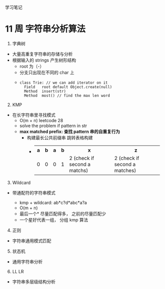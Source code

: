 学习笔记

# 11 周 字符串分析算法

1. 字典树

- 大量高重复字符串的存储与分析
- 根据输入的 strings 产生树形结构
  - root 为（-）
  - 分支只出现在不同的 char 上
  - ```
    class Trie: // we can add iterator on it
      Field   root default Object.create(null)
      Method  insert(str)
      Method  most() // find the max len word
    ```

2. KMP

- 在长字符串里寻找模式
  - O(m + n) leetcode 28
  - solve the problem if pattern in str
  - <b>max matched prefix: 查找 pattern 串的自重复行为</b>
    - 构建最长公共前缀串 跳转表格构建
      - <table>
          <tr>
            <th>
              a
            </th>
            <th>
              b
            </th>
            <th>
              a
            </th>
            <th>
              b
            </th>
            <th>
              x
            </th>
            <th>
              z
            </th>
          </tr>
          <tr>
            <td>
              0
            </td>
            <td>
              0
            </td>
            <td>
              0
            </td>
            <td>
              1
            </td>
            <td>
              2 (check if second a matchs)
            </td>
            <td>
              2 (check if second a matches)
            </td>
          </tr>
        </table>

3. Wildcard

- 带通配符的字符串模式

  - kmp + wildcard: ab\*c?d\*abc\*a?a
  - O(m + n)
  - 最后一个\* 尽量匹配得多， 之前的尽量匹配少
  - 一个星好代表一组， 分组 kmp 算法

4. 正则

- 字符串通用模式匹配

5. 状态机

- 通用字符串分析

6. LL LR

- 字符串多层级结构分析
